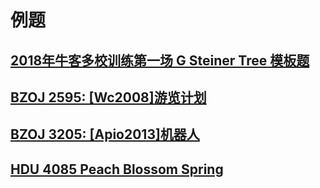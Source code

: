# 例题
## [2018年牛客多校训练第一场 G Steiner Tree 模板题](https://ac.nowcoder.com/acm/contest/139/G)
## [BZOJ 2595: \[Wc2008\]游览计划](https://www.lydsy.com/JudgeOnline/problem.php?id=2595)
## [BZOJ 3205: \[Apio2013\]机器人](https://www.lydsy.com/JudgeOnline/problem.php?id=3205)
## [HDU 4085 Peach Blossom Spring](http://acm.hdu.edu.cn/showproblem.php?pid=4085)
